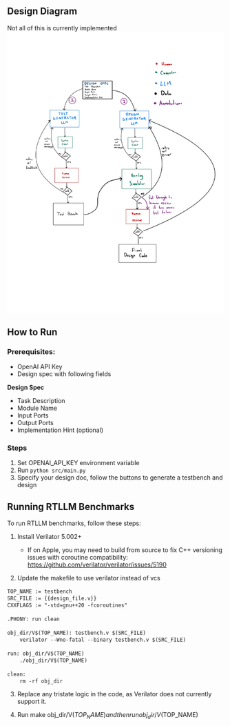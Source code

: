 

## Design Diagram
Not all of this is currently implemented
![Design Diagram](design-diagram.jpg)

## How to Run

### Prerequisites:
- OpenAI API Key
- Design spec with following fields

**Design Spec**
- Task Description
- Module Name
- Input Ports
- Output Ports
- Implementation Hint (optional)

### Steps
1. Set OPENAI_API_KEY environment variable
2. Run `python src/main.py`
3. Specify your design doc, follow the buttons to generate a testbench and design

## Running RTLLM Benchmarks

To run RTLLM benchmarks, follow these steps:

1. Install Verilator 5.002+
    - If on Apple, you may need to build from source to fix C++ versioning issues with coroutine compatibility: https://github.com/verilator/verilator/issues/5190

2. Update the makefile to use verilator instead of vcs
```
TOP_NAME := testbench
SRC_FILE := {{design_file.v}}
CXXFLAGS := "-std=gnu++20 -fcoroutines"

.PHONY: run clean

obj_dir/V$(TOP_NAME): testbench.v $(SRC_FILE)
	verilator --Wno-fatal --binary testbench.v $(SRC_FILE) 

run: obj_dir/V$(TOP_NAME)
	./obj_dir/V$(TOP_NAME)

clean:
	rm -rf obj_dir

```

3. Replace any tristate logic in the code, as Verilator does not currently support it.

4. Run make obj_dir/V$(TOP_NAME) and then run obj_dir/V$(TOP_NAME)
